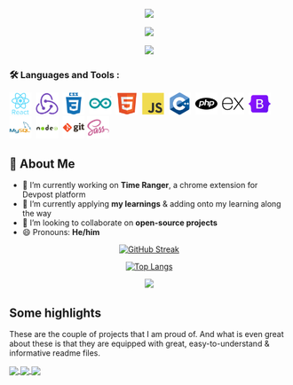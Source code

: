 <p align="center">
  <img height=200px src="https://i.ibb.co/MN6cH0k/1.png">
</p>

<p align="center">
  <img height=150px src="https://i.ibb.co/3fg243d/main.png" />
</p>

<p align="center">
  <img src="https://komarev.com/ghpvc/?username=VersatileVats&color=brightgreen" />
</p>

### :hammer_and_wrench: Languages and Tools :
<div>
  <img src="https://github.com/devicons/devicon/blob/master/icons/react/react-original-wordmark.svg" title="React" alt="React" width="40" height="40"/>&nbsp;
  <img src="https://github.com/devicons/devicon/blob/master/icons/redux/redux-original.svg" title="Redux" alt="Redux " width="40" height="40"/>&nbsp;
  <img src="https://github.com/devicons/devicon/blob/master/icons/css3/css3-plain-wordmark.svg"  title="CSS3" alt="CSS" width="40" height="40"/>&nbsp;
  <img src="https://github.com/devicons/devicon/blob/master/icons/arduino/arduino-original.svg" title="HTML5" alt="HTML" width="40" height="40"/>&nbsp;
  <img src="https://github.com/devicons/devicon/blob/master/icons/html5/html5-original.svg" title="HTML5" alt="HTML" width="40" height="40"/>&nbsp;
  <img src="https://github.com/devicons/devicon/blob/master/icons/javascript/javascript-original.svg" title="JavaScript" alt="JavaScript" width="40" height="40"/>&nbsp;
  <img src="https://github.com/devicons/devicon/blob/master/icons/cplusplus/cplusplus-original.svg" title="JavaScript" alt="JavaScript" width="40" height="40"/>&nbsp;
  <img src="https://github.com/devicons/devicon/blob/master/icons/php/php-plain.svg" title="JavaScript" alt="JavaScript" width="40" height="40"/>&nbsp;
  <img src="https://github.com/devicons/devicon/blob/master/icons/express/express-original.svg" title="JavaScript" alt="JavaScript" width="40" height="40"/>&nbsp;
  <img src="https://github.com/devicons/devicon/blob/master/icons/bootstrap/bootstrap-original.svg" title="JavaScript" alt="JavaScript" width="40" height="40"/>&nbsp;
  <img src="https://github.com/devicons/devicon/blob/master/icons/mysql/mysql-original-wordmark.svg" title="MySQL"  alt="MySQL" width="40" height="40"/>&nbsp;
  <img src="https://github.com/devicons/devicon/blob/master/icons/nodejs/nodejs-original-wordmark.svg" title="NodeJS" alt="NodeJS" width="40" height="40"/>&nbsp;
  <img src="https://github.com/devicons/devicon/blob/master/icons/git/git-original-wordmark.svg" title="Git" **alt="Git" width="40" height="40"/>
  <img src="https://github.com/devicons/devicon/blob/master/icons/sass/sass-original.svg" title="Git" **alt="Git" width="40" height="40"/>
</div>

## 👀 About Me 

- 🔭 I’m currently working on **Time Ranger**, a chrome extension for Devpost platform 
- 🌱 I’m currently applying **my learnings** & adding onto my learning along the way
- 👯 I’m looking to collaborate on **open-source projects**
- 😄 Pronouns: **He/him**

<div align="center">

[![GitHub Streak](http://github-readme-streak-stats.herokuapp.com?user=VersatileVats&theme=dark&background=000000)](https://git.io/streak-stats)

</div>

<div align="center">

[![Top Langs](https://github-readme-stats.vercel.app/api/top-langs/?username=VersatileVats&layout=compact&exclude_repo=LP,GFG-Project)](https://github.com/VersatileVats?tab=repositories)

<img textAlign="center" src="https://github-readme-stats.vercel.app/api?username=VersatileVats&hide=prs&show_icons=true&theme=dracula" />

</div>

## Some highlights
These are the couple of projects that I am proud of. And what is even great about these is that they are equipped with great, easy-to-understand & informative readme files.

<a href="https://github.com/VersatileVats/ReferMedi">
  <img align="center" src="https://github-readme-stats.vercel.app/api/pin/?username=VersatileVats&repo=ReferMedi" />
</a>
<a href="https://github.com/VersatileVats/W4W">
  <img align="center" src="https://github-readme-stats.vercel.app/api/pin/?username=VersatileVats&repo=W4W" />
</a>
<a href="https://github.com/VersatileVats/PDF-Parser-for-FIR">
  <img align="center" src="https://github-readme-stats.vercel.app/api/pin/?username=VersatileVats&repo=PDF-Parser-for-FIR" />
</a>
